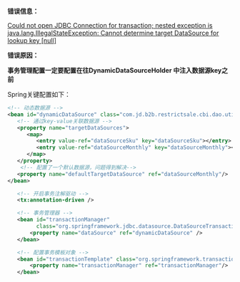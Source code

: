 **错误信息：**

<u>Could not open JDBC Connection for transaction; nested exception is java.lang.IllegalStateException: Cannot determine target DataSource for lookup key [null]</u>

**错误原因：**

**事务管理配置一定要配置在往DynamicDataSourceHolder 中注入数据源key之前** 

Spring关键配置如下：

```xml
<!-- 动态数据源 -->
<bean id="dynamicDataSource" class="com.jd.b2b.restrictsale.cbi.dao.utils.DynamicDataSource">
   <!-- 通过key-value关联数据源 -->
   <property name="targetDataSources">
      <map>
         <entry value-ref="dataSourceSku" key="dataSourceSku"></entry>
         <entry value-ref="dataSourceMonthly" key="dataSourceMonthly"></entry>
      </map>
   </property>
    <!-- 配置了一个默认数据源，问题得到解决-->
   <property name="defaultTargetDataSource" ref="dataSourceMonthly"/>
</bean>

   <!-- 开启事务注解驱动 -->
   <tx:annotation-driven />

   <!-- 事务管理器 -->
   <bean id="transactionManager"
         class="org.springframework.jdbc.datasource.DataSourceTransactionManager">
       <property name="dataSource" ref="dynamicDataSource" />
   </bean>

   <!-- 配置事务模板对象 -->
   <bean id="transactionTemplate" class="org.springframework.transaction.support.TransactionTemplate">
       <property name="transactionManager" ref="transactionManager"/>
   </bean>
```



